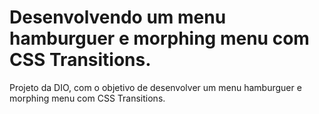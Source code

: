 # Desenvolvendo um menu hamburguer e morphing menu com CSS Transitions.
Projeto da DIO, com o objetivo de desenvolver um menu hamburguer e morphing menu com CSS Transitions.

